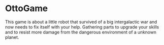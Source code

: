 # OttoGame
This game is about a little robot that survived of a big intergalactic war and now needs to fix itself with your help. Gathering parts to upgrade your skills and to resist more damage from the dangerous environment of a unknown planet.
